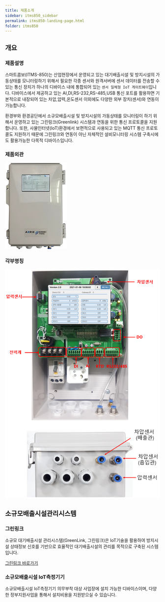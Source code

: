 ```yaml
---
title: 제품소개
sidebar: itms850_sidebar
permalink: itms850-landing-page.html
folder: itms850
---
```


## 개요

### 제품설명

스마트콤보(ITMS-850)는 산업현장에서 운영되고 있는 대기배출시설 및 방지시설의 가동상태를 모니터링하기 위해서 필요한 각종 센서와
원격서버에 센서 데이터를 전송할 수 있는 통신 장치가 하나의 디바이스 내에 통합되어 있는 ```센서 일체형 IoT 게이트웨이```입니다.
디바이스에서 제공하고 있는 AI,DI,RS-232,RS-485,USB 통신 포트를 활용하면 기본적으로 내장되어 있는 차압,압력,온도센서 이외에도 
다양한 외부 장치(센서)와 연동이 가능합니다.

환경부와 환경공단에서 소규모배출시설 및 방지시설의 가동상태를 모니터링이 하기 위해서 운영하고 있는 그린링크(Greenlink) 시스템과
연동을 위한 통신 프로토콜을 지원합니다. 또한, 사물인터넷(IoT)환경에서 보편적으로 사용되고 있는 MQTT 통신 프로토콜도 지원하기 때문에
그린링크와 연동이 아닌 자체적인 설비모니터링 시스템 구축시에도 활용가능한 다목적 디바이스입니다.

### 제품외관

<img src="images/itms850.png">

### 각부명칭

<img src="images/itms850_component.png">

## 소규모배출시설관리시스템

### 그린링크

소규모 대기배출시설 관리시스템(GreenLink, 그린링크)은 IoT기술을 활용하여 방지시설 상태정보 신호를 기반으로 효율적인 대기배출시설의 관리를
목적으로 구축된 시스템입니다.

<a href="https://greenlink.or.kr/web/contents/contentView/?pMENU_ID=2" target="_blank">그린링크 바로가기</a>

### 소규모배출시설 IoT측정기기 

소규모배출시설 IoT측정기기 의무부착 대상 사업장에 설치 가능한 디바이스이며, 다양한 정부지원사업을 통해서 설치비용을 지원받으실 수 있습니다.

